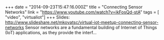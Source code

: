+++
date = "2014-09-23T15:47:16.000Z"
title = "Connecting Sensor Networks"
link = "https://www.youtube.com/watch?v=ikFosQd-stA"
tags = [ "video", "virtualiot"]
+++
Slides: http://www.slideshare.net/mkovatsc/virtual-iot-meetup-connecting-sensor-networks
Sensor networks are a fundamental building of Internet of Things (IoT) applications, as they provide the interf…